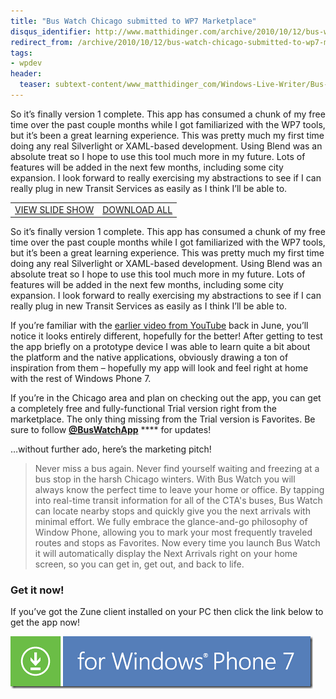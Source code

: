 ```yaml
---
title: "Bus Watch Chicago submitted to WP7 Marketplace"
disqus_identifier: http://www.matthidinger.com/archive/2010/10/12/bus-watch-chicago-submitted-to-wp7-marketplace.aspx
redirect_from: /archive/2010/10/12/bus-watch-chicago-submitted-to-wp7-marketplace.aspx/
tags: 
- wpdev
header:
  teaser: subtext-content/www_matthidinger_com/Windows-Live-Writer/Bus-Watch-Chicago-submitted-to-Marketpla_14686/Bus%20Watch%201.6_1.jpg
---
```

So it’s finally version 1 complete. This app has consumed a chunk of my free time over the past couple months while I got familiarized with the WP7 tools, but it’s been a great learning experience. This was pretty much my first time doing any real Silverlight or XAML-based development. Using Blend was an absolute treat so I hope to use this tool much more in my future. Lots of features will be added in the next few months, including some city expansion. I look forward to really exercising my abstractions to see if I can really plug in new Transit Services as easily as I think I’ll be able to.

|                                                                                                                                                        |                                                                                                                                                               |
|--------------------------------------------------------------------------------------------------------------------------------------------------------|---------------------------------------------------------------------------------------------------------------------------------------------------------------|
| [VIEW SLIDE SHOW](http://cid-7b7c1346ed380da9.skydrive.live.com/redir.aspx?page=play&resid=7B7C1346ED380DA9!485&type=5&Bsrc=Photomail&Bpub=SDX.Photos) | [DOWNLOAD ALL](http://cid-7b7c1346ed380da9.skydrive.live.com/redir.aspx?page=downloadphotos&resid=7B7C1346ED380DA9!485&type=5&Bsrc=Photomail&Bpub=SDX.Photos) |

So it’s finally version 1 complete. This app has consumed a chunk of my free time over the past couple months while I got familiarized with the WP7 tools, but it’s been a great learning experience. This was pretty much my first time doing any real Silverlight or XAML-based development. Using Blend was an absolute treat so I hope to use this tool much more in my future. Lots of features will be added in the next few months, including some city expansion. I look forward to really exercising my abstractions to see if I can really plug in new Transit Services as easily as I think I’ll be able to.

If you’re familiar with the [earlier video from YouTube](http://www.matthidinger.com/archive/2010/06/18/bustrack-windows-phone-7-app.aspx) back in June, you’ll notice it looks entirely different, hopefully for the better! After getting to test the app briefly on a prototype device I was able to learn quite a bit about the platform and the native applications, obviously drawing a ton of inspiration from them – hopefully my app will look and feel right at home with the rest of Windows Phone 7.

If you’re in the Chicago area and plan on checking out the app, you can get a completely free and fully-functional Trial version right from the marketplace. The only thing missing from the Trial version is Favorites. Be sure to follow [**@BusWatchApp**](http://twitter.com/BusWatchApp) **** for updates!

…without further ado, here’s the marketing pitch!

> Never miss a bus again. Never find yourself waiting and freezing at a bus stop in the harsh Chicago winters. With Bus Watch you will always know the perfect time to leave your home or office. By tapping into real-time transit information for all of the CTA's buses, Bus Watch can locate nearby stops and quickly give you the next arrivals with minimal effort. We fully embrace the glance-and-go philosophy of Window Phone, allowing you to mark your most frequently traveled routes and stops as Favorites. Now every time you launch Bus Watch it will automatically display the Next Arrivals right on your home screen, so you can get in, get out, and back to life.

### Get it now!

If you’ve got the Zune client installed on your PC then click the link below to get the app now!

![](/images/subtext-content/www_matthidinger_com/Windows-Live-Writer/Bus-Watch-Chicago-submitted-to-Marketpla_14686/wp7_English_480x80_blue_3.png)


 

